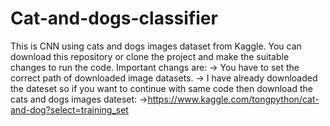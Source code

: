 
# Cat-and-dogs-classifier
This is CNN using cats and dogs images dataset from Kaggle. You can download this repository or clone the project and make the suitable changes to run the code.
Important changs are:
-> You have to set the correct path of downloaded image datasets.
-> I have already downloaded the dateset so if you want to continue with same code then download the cats and dogs images dateset:
->https://www.kaggle.com/tongpython/cat-and-dog?select=training_set
      

